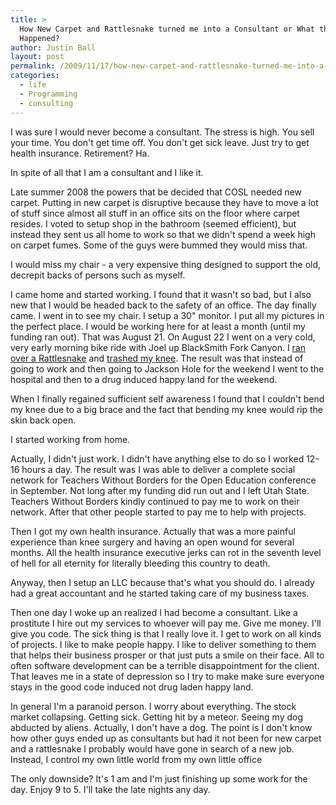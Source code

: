```yaml
---
title: >
  How New Carpet and Rattlesnake turned me into a Consultant or What the Hell
  Happened?
author: Justin Ball
layout: post
permalink: /2009/11/17/how-new-carpet-and-rattlesnake-turned-me-into-a-consultant-or-what-the-hell-happened/
categories:
  - life
  - Programming
  - consulting
---
```


I was sure I would never become a consultant. The stress is high. You sell your time. You don't get time off. You don't get sick leave. Just try to get health insurance. Retirement? Ha.

In spite of all that I am a consultant and I like it.

Late summer 2008 the powers that be decided that COSL needed new carpet. Putting in new carpet is disruptive because they have to move a lot of stuff since almost all stuff in an office sits on the floor where carpet resides. I voted to setup shop in the bathroom (seemed efficient), but instead they sent us all home to work so that we didn't spend a week high on carpet fumes. Some of the guys were bummed they would miss that.

I would miss my chair - a very expensive thing designed to support the old, decrepit backs of persons such as myself.

I came home and started working. I found that it wasn't so bad, but I also new that I would be headed back to the safety of an office. The day finally came. I went in to see my chair. I setup a 30" monitor. I put all my pictures in the perfect place. I would be working here for at least a month (until my funding ran out). That was August 21. On August 22 I went on a very cold, very early morning bike ride with Joel up BlackSmith Fork Canyon. I [ran over a Rattlesnake][1] and [trashed my knee][2]. The result was that instead of going to work and then going to Jackson Hole for the weekend I went to the hospital and then to a drug induced happy land for the weekend.

 [1]: http://www.justinball.com/2008/08/22/ways-to-not-make-use-of-your-health-insurance-cyclist-vs-rattlesnake/
 [2]: http://www.justinball.com/2008/09/08/why-cyclists-shave-their-legs-the-most-disgusting-post-i-will-ever-make/

When I finally regained sufficient self awareness I found that I couldn't bend my knee due to a big brace and the fact that bending my knee would rip the skin back open. 

I started working from home.

Actually, I didn't just work. I didn't have anything else to do so I worked 12-16 hours a day. The result was I was able to deliver a complete social network for Teachers Without Borders for the Open Education conference in September. Not long after my funding did run out and I left Utah State. Teachers Without Borders kindly continued to pay me to work on their network. After that other people started to pay me to help with projects.

Then I got my own health insurance. Actually that was a more painful experience than knee surgery and having an open wound for several months. All the health insurance executive jerks can rot in the seventh level of hell for all eternity for literally bleeding this country to death.

Anyway, then I setup an LLC because that's what you should do. I already had a great accountant and he started taking care of my business taxes.

Then one day I woke up an realized I had become a consultant. Like a prostitute I hire out my services to whoever will pay me. Give me money. I'll give you code. The sick thing is that I really love it. I get to work on all kinds of projects. I like to make people happy. I like to deliver something to them that helps their business prosper or that just puts a smile on their face. All to often software development can be a terrible disappointment for the client. That leaves me in a state of depression so I try to make make sure everyone stays in the good code induced not drug laden happy land.

In general I'm a paranoid person. I worry about everything. The stock market collapsing. Getting sick. Getting hit by a meteor. Seeing my dog abducted by aliens. Actually, I don't have a dog. The point is I don't know how other guys ended up as consultants but had it not been for new carpet and a rattlesnake I probably would have gone in search of a new job. Instead, I control my own little world from my own little office 

The only downside? It's 1 am and I'm just finishing up some work for the day. Enjoy 9 to 5. I'll take the late nights any day.